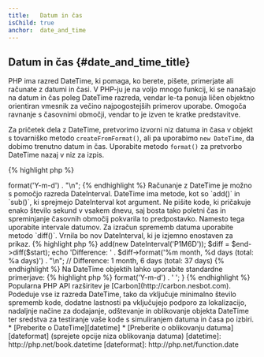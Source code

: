 ```yaml
---
title:   Datum in čas
isChild: true
anchor:  date_and_time
---
```


## Datum in čas {#date_and_time_title}

PHP ima razred DateTime, ki pomaga, ko berete, pišete, primerjate ali računate z datumi in časi. V PHP-ju je na voljo
mnogo funkcij, ki se nanašajo na datum in čas poleg DateTime razreda, vendar le-ta ponuja ličen objektno orientiran
vmesnik za večino najpogostejših primerov uporabe. Omogoča ravnanje s časovnimi območji, vendar to je izven te kratke predstavitve.

Za pričetek dela z DateTime, pretvorimo izvorni niz datuma in časa v objekt s tovarniško metodo `createFromFormat()`,
ali pa uporabimo `new DateTime`, da dobimo trenutno datum in čas. Uporabite metodo `format()` za pretvorbo DateTime nazaj
v niz za izpis.

{% highlight php %}
<?php
$raw = '22. 11. 1968';
$start = DateTime::createFromFormat('d. m. Y', $raw);

echo 'Start date: ' . $start->format('Y-m-d') . "\n";
{% endhighlight %}

Računanje z DateTime je možno s pomočjo razreda DateInterval. DateTime ima metode, kot so `add()` in `sub()`, ki
sprejmejo DateInterval kot argument. Ne pišite kode, ki pričakuje enako število sekund v vsakem dnevu, saj bosta tako
poletni čas in spreminjanje časovnih območij pokvarila to predpostavko. Namesto tega uporabite intervale datumov. Za izračun
sprememb datuma uporabite metodo `diff()`. Vrnila bo nov DateInterval, ki je izjemno enostaven za prikaz.

{% highlight php %}
<?php
// create a copy of $start and add one month and 6 days
$end = clone $start;
$end->add(new DateInterval('P1M6D'));

$diff = $end->diff($start);
echo 'Difference: ' . $diff->format('%m month, %d days (total: %a days)') . "\n";
// Difference: 1 month, 6 days (total: 37 days)
{% endhighlight %}

Na DateTime objektih lahko uporabite standardne primerjave:

{% highlight php %}
<?php
if ($start < $end) {
    echo "Start is before the end!\n";
}
{% endhighlight %}

Zadnji primer demonstrira razred DatePeriod. Uporabljen je za iteracijo nad ponavljajočimi se dogodki. Vzame lahko dva
DateTime objekta, začetek in konec ter interval za katerega vrne vse vmesne dogodke.

{% highlight php %}
<?php
// output all thursdays between $start and $end
$periodInterval = DateInterval::createFromDateString('first thursday');
$periodIterator = new DatePeriod($start, $periodInterval, $end, \DatePeriod::EXCLUDE_START_DATE);
foreach ($periodIterator as $date) {
    // output each date in the period
    echo $date->format('Y-m-d') . ' ';
}
{% endhighlight %}

Popularna PHP API razširitev je [Carbon](http://carbon.nesbot.com). Podeduje vse iz razreda DateTime, tako da vključuje minimalno število sprememb kode, dodatne lastnosti pa vključujejo podporo za lokalizacijo, nadaljnje načine za dodajanje, odštevanje in oblikovanje objekta DateTime ter sredstva za testiranje vaše kode s simuliranjem datuma in časa po izbiri.

* [Preberite o DateTime][datetime]
* [Preberite o oblikovanju datuma][dateformat] (sprejete opcije niza oblikovanja datuma)

[datetime]: http://php.net/book.datetime
[dateformat]: http://php.net/function.date
